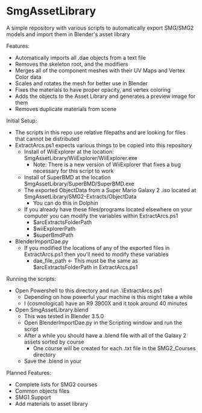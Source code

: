 # SmgAssetLibrary
A simple repository with various scripts to automatically export SMG/SMG2 models and import them in Blender's asset library

Features:
- Automatically imports all .dae objects from a text file 
- Removes the skeleton root, and the modifiers
- Merges all of the component meshes with their UV Maps and Vertex Color data
- Scales and rotates the mesh for better use in Blender
- Fixes the materials to have proper opacity, and vertex coloring
- Adds the objects to the Asset Library and generates a preview image for them
- Removes duplicate materials from scene

Initial Setup:
- The scripts in this repo use relative filepaths and are looking for files that cannot be distributed
- ExtractArcs.ps1 expects various things to be copied into this repository
    - Install of WiiExplorer at the location: SmgAssetLibrary/WiiExplorer/WiiExplorer.exe 
        - Note: There is a new version of WiiExplorer that fixes a bug necessary for this script to work
    - Install of SuperBMD at the location SmgAssetLibrary/SuperBMD/SuperBMD.exe
    - The exported ObjectData from a Super Mario Galaxy 2 .iso located at SmgAssetLibrary/SMG2-Extracts/ObjectData
        - You can do this in Dolphin
    - If you already have these files/programs located elsewhere on your computer you can modify the variables within ExtractArcs.ps1
        - $arcExtractsFolderPath 
        - $wiiExplorerPath 
        - $superBmdPath 
- BlenderImportDae.py
    - If you modified the locations of any of the exported files in ExtractArcs.ps1 then you'll need to modify these variables
        - dae_file_path <- This must be the same as $arcExtractsFolderPath in ExtractArcs.ps1

Running the scripts:
- Open Powershell to this directory and run .\ExtractArcs.ps1
    - Depending on how powerful your machine is this might take a while
    - I (cosmological) have an R9 3900X and it took around 40 minutes
- Open SmgAssetLibrary.blend
    - This was tested in Blender 3.5.0
    - Open BlenderImportDae.py in the Scripting window and run the script
    - After a while you should have a .blend file with all of the Galaxy 2 assets sorted by course
        - One course will be created for each .txt file in the SMG2_Courses directory
    - Save the .blend in your 

Planned Features:
- Complete lists for SMG2 courses
- Common objects files
- SMG1 Support
- Add materials to asset library